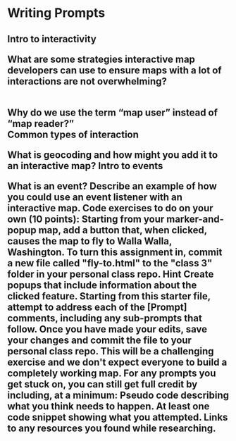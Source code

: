 <H1> Writing Prompts
<H2>Intro to interactivity

<b>What are some strategies interactive map developers can use to ensure maps with a lot of interactions are not overwhelming?</b>

<br>
<b>Why do we use the term “map user” instead of “map reader?”</b>

<br>
<b>Common types of interaction</b>

What is geocoding and how might you add it to an interactive map?
Intro to events

What is an event?
Describe an example of how you could use an event listener with an interactive map.
Code exercises to do on your own (10 points):
Starting from your marker-and-popup map, add a button that, when clicked, causes the map to fly to Walla Walla, Washington. To turn this assignment in, commit a new file called "fly-to.html" to the "class 3" folder in your personal class repo.
Hint
Create popups that include information about the clicked feature. Starting from this starter file, attempt to address each of the [Prompt] comments, including any sub-prompts that follow. Once you have made your edits, save your changes and commit the file to your personal class repo. This will be a challenging exercise and we don't expect everyone to build a completely working map. For any prompts you get stuck on, you can still get full credit by including, at a minimum:
Pseudo code describing what you think needs to happen.
At least one code snippet showing what you attempted.
Links to any resources you found while researching.
